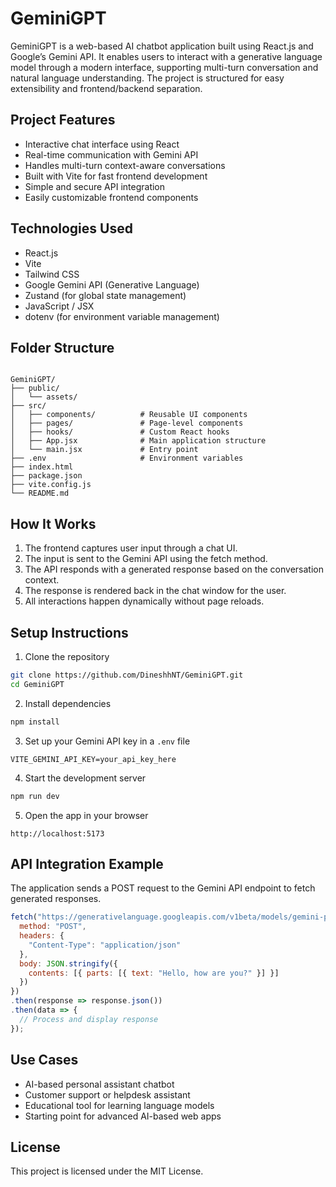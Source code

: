 # GeminiGPT

GeminiGPT is a web-based AI chatbot application built using React.js and Google’s Gemini API. It enables users to interact with a generative language model through a modern interface, supporting multi-turn conversation and natural language understanding. The project is structured for easy extensibility and frontend/backend separation.

## Project Features

- Interactive chat interface using React
- Real-time communication with Gemini API
- Handles multi-turn context-aware conversations
- Built with Vite for fast frontend development
- Simple and secure API integration
- Easily customizable frontend components

## Technologies Used

- React.js
- Vite
- Tailwind CSS
- Google Gemini API (Generative Language)
- Zustand (for global state management)
- JavaScript / JSX
- dotenv (for environment variable management)

## Folder Structure

```

GeminiGPT/
├── public/
│   └── assets/
├── src/
│   ├── components/          # Reusable UI components
│   ├── pages/               # Page-level components
│   ├── hooks/               # Custom React hooks
│   ├── App.jsx              # Main application structure
│   └── main.jsx             # Entry point
├── .env                     # Environment variables
├── index.html
├── package.json
├── vite.config.js
└── README.md

````

## How It Works

1. The frontend captures user input through a chat UI.
2. The input is sent to the Gemini API using the fetch method.
3. The API responds with a generated response based on the conversation context.
4. The response is rendered back in the chat window for the user.
5. All interactions happen dynamically without page reloads.

## Setup Instructions

1. Clone the repository

```bash
git clone https://github.com/DineshhNT/GeminiGPT.git
cd GeminiGPT
````

2. Install dependencies

```bash
npm install
```

3. Set up your Gemini API key in a `.env` file

```env
VITE_GEMINI_API_KEY=your_api_key_here
```

4. Start the development server

```bash
npm run dev
```

5. Open the app in your browser

```
http://localhost:5173
```

## API Integration Example

The application sends a POST request to the Gemini API endpoint to fetch generated responses.

```js
fetch("https://generativelanguage.googleapis.com/v1beta/models/gemini-pro:generateContent?key=YOUR_API_KEY", {
  method: "POST",
  headers: {
    "Content-Type": "application/json"
  },
  body: JSON.stringify({
    contents: [{ parts: [{ text: "Hello, how are you?" }] }]
  })
})
.then(response => response.json())
.then(data => {
  // Process and display response
});
```

## Use Cases

* AI-based personal assistant chatbot
* Customer support or helpdesk assistant
* Educational tool for learning language models
* Starting point for advanced AI-based web apps

## License

This project is licensed under the MIT License.


